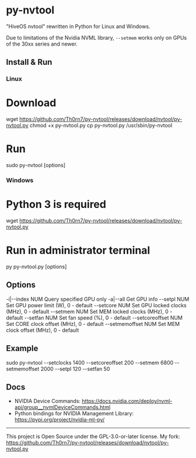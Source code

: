 # py-nvtool
"HiveOS nvtool" rewritten in Python for Linux and Windows.

Due to limitations of the Nvidia NVML library, `--setmem` works only on GPUs of the 30xx series and newer.

## Install & Run

### Linux
# Download
wget https://github.com/Th0rn7/py-nvtool/releases/download/nvtool/py-nvtool.py
chmod +x py-nvtool.py
cp py-nvtool.py /usr/sbin/py-nvtool

# Run
sudo py-nvtool [options]

### Windows
# Python 3 is required
wget https://github.com/Th0rn7/py-nvtool/releases/download/nvtool/py-nvtool.py

# Run in administrator terminal
py py-nvtool.py [options]

## Options
  -i|--index NUM                Query specified GPU only
  -a|--all                      Get GPU info
  --setpl NUM                   Set GPU power limit (W), 0 - default
  --setcore NUM                 Set GPU locked clocks (MHz), 0 - default
  --setmem NUM                  Set MEM locked clocks (MHz), 0 - default
  --setfan NUM                  Set fan speed (%), 0 - default
  --setcoreoffset NUM           Set CORE clock offset (MHz), 0 - default
  --setmemoffset NUM            Set MEM clock offset (MHz), 0 - default

## Example
sudo py-nvtool --setclocks 1400 --setcoreoffset 200 --setmem 6800 --setmemoffset 2000 --setpl 120 --setfan 50

## Docs
- NVIDIA Device Commands: https://docs.nvidia.com/deploy/nvml-api/group__nvmlDeviceCommands.html
- Python bindings for NVIDIA Management Library: https://pypi.org/project/nvidia-ml-py/

---

This project is Open Source under the GPL-3.0-or-later license.
My fork: https://github.com/Th0rn7/py-nvtool/releases/download/nvtool/py-nvtool.py
